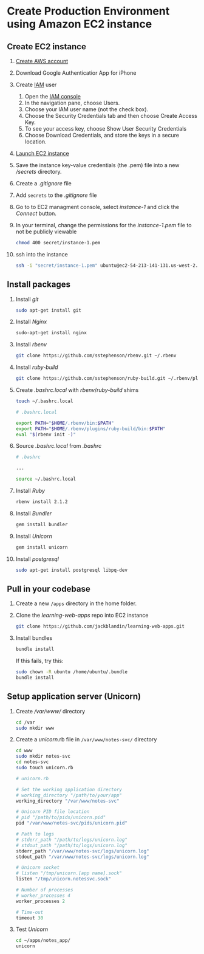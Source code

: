 # Create Production Environment using Amazon EC2 instance

## Create EC2 instance
1. [Create AWS account](http://docs.aws.amazon.com/cli/latest/userguide/cli-chap-getting-set-up.html#cli-signup)
1. Download Google Authenticatior App for iPhone
1. Create [IAM](https://aws.amazon.com/iam/) user
    1. Open the [IAM console](https://console.aws.amazon.com/iam/home?#home)
    1. In the navigation pane, choose Users.
    1. Choose your IAM user name (not the check box).
    1. Choose the Security Credentials tab and then choose Create Access Key.
    1. To see your access key, choose Show User Security Credentials
    1. Choose Download Credentials, and store the keys in a secure location.
1. [Launch EC2 instance](https://us-west-2.console.aws.amazon.com/quickstart/vm/home?region=us-west-2)
1. Save the instance key-value credentials (the .pem) file into a new */secrets* directory.
1. Create a *.gitignore* file
1. Add `secrets` to the *.gitignore* file
1. Go to to EC2 managment console, select *instance-1* and click the *Connect* button.
1. In your terminal, change the permissions for the *instance-1.pem* file to not be publicly viewable
    
    ```bash
    chmod 400 secret/instance-1.pem
    ```
1. ssh into the instance
    ```bash
    ssh -i "secret/instance-1.pem" ubuntu@ec2-54-213-141-131.us-west-2.compute.amazonaws.com
    ```

## Install packages
1. Install *git*
    ```bash
    sudo apt-get install git
    ```
1. Install *Nginx*
    ```bash
    sudo-apt-get install nginx
    ```
1. Install *rbenv*
    ```bash
    git clone https://github.com/sstephenson/rbenv.git ~/.rbenv
    ```
1. Install *ruby-build*
    ```bash
    git clone https://github.com/sstephenson/ruby-build.git ~/.rbenv/plugins/ruby-build
    ```
1. Create *.bashrc.local* with *rbenv*/*ruby-build* shims
    ```bash
    touch ~/.bashrc.local
    ```
    ```bash
    # .bashrc.local

    export PATH="$HOME/.rbenv/bin:$PATH"
    export PATH="$HOME/.rbenv/plugins/ruby-build/bin:$PATH"
    eval "$(rbenv init -)"
    ```
1. Source *.bashrc.local* from *.bashrc*
    ```bash
    # .bashrc

    ...

    source ~/.bashrc.local
    ```
1. Install *Ruby*
    ```bash
    rbenv install 2.1.2
    ```
1. Install *Bundler*
    ```bash
    gem install bundler
    ``` 
1. Install *Unicorn*
    ```bash
    gem install unicorn
    ```
1. Install *postgresql*
    ```bash
    sudo apt-get install postgresql libpq-dev
    ```

## Pull in your codebase
1. Create a new `/apps` directory in the home folder.
1. Clone the *learning-web-apps* repo into EC2 instance
    ```bash
    git clone https://github.com/jackblandin/learning-web-apps.git
    ```
1. Install bundles
    ```bash
    bundle install
    ```

    If this fails, try this:
    ```bash
    sudo chown -R ubuntu /home/ubuntu/.bundle
    bundle install
    ```

## Setup application server (Unicorn)
1. Create */var/www/* directory
    ```bash
    cd /var
    sudo mkdir www
    ```
1. Create a *unicorn*.rb file in `/var/www/notes-svc/` directory
    ```bash
    cd www
    sudo mkdir notes-svc
    cd notes-svc
    sudo touch unicorn.rb
    ```
    ```rb
    # unicorn.rb

    # Set the working application directory
    # working_directory "/path/to/your/app"
    working_directory "/var/www/notes-svc"

    # Unicorn PID file location
    # pid "/path/to/pids/unicorn.pid"
    pid "/var/www/notes-svc/pids/unicorn.pid"

    # Path to logs
    # stderr_path "/path/to/logs/unicorn.log"
    # stdout_path "/path/to/logs/unicorn.log"
    stderr_path "/var/www/notes-svc/logs/unicorn.log"
    stdout_path "/var/www/notes-svc/logs/unicorn.log"

    # Unicorn socket
    # listen "/tmp/unicorn.[app name].sock"
    listen "/tmp/unicorn.notessvc.sock"

    # Number of processes
    # worker_processes 4
    worker_processes 2

    # Time-out
    timeout 30
    ```
1. Test *Unicorn*
    ```bash
    cd ~/apps/notes_app/
    unicorn
    ```
